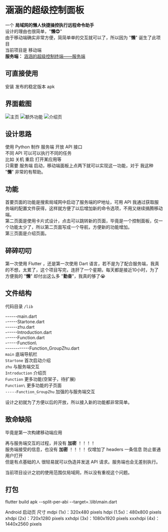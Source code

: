 # 涵涵的超级控制面板
一个 **局域网的懒人快捷操控执行远程命令助手**    
设计的理由也很简单，"**懒😊**"  
由于移动端确实非常方便，简简单单的交互就可以了，所以因为 "**懒**" 诞生了此项目  
当前项目是 移动端   
**服务端：**  [涵涵的超级控制终端——服务端](https://github.com/lanzeweie/HanHan_terminal)    

## 可直接使用
安装 发布的稳定版本 apk   

## 界面截图   
![主页](./png/1%20(1).png)
![额外功能](./png/1%20(3).png)
![介绍页](./png/1%20(2).png)

## 设计思路
使用 Python 制作 服务端 开放 API 接口  
不同 API 可以可以执行不同的任务  
比如 关机 重启 打开某应用等   
只需要 服务端 启动，移动端面板上点两下就可以实现这一功能，对于 我这种 "**懒**" 非常的有帮助。  

## 功能

首要页面的功能是搜索局域网中启动了服务端的IP地址，可用 API 我通过获取服务端的配置文件获得，这样就方便了以后增加新的命令选项，不用又继续搞腾移动端。  
第二页面是使用卡片式设计，点击可以跳转新的页面，毕竟是一个控制面板，仅一个功能太少了，所以第二页面写成一个导航，方便新的功能增加。  
第三页面是介绍页面。  

## 碎碎叨叨
第一次使用 Flutter ，还是第一次使用 Dart 语言，若不是为了配合服务端，我真的不想，太累了，这个项目写完，连肝了一个星期，每天都是接近10小时，为了方便我的 "**懒**" 却付出这么多 "**勤奋**"，我真的够了😭

## 文件结构
代码目录 
`/lib`  

------main.dart   
------Startone.dart  
------zhu.dart        
------Introduction.dart  
------Function.dart  
------Function\      
------------Function_GroupZhu.dart  
`main`   底端导航栏  
`Startone`  首次启动介绍     
`zhu`     与服务端交互    
`Introduction`   介绍页    
`Function`  更多功能(空架子，待扩展)    
`Function\`      更多功能的子页面   
`-----Function_GroupZhu`   加强的与服务端交互  

设计之初就为了方便以后的开放，所以接入新的功能都非常简单。  

## 致命缺陷
毕竟是第一次构建移动端应用  

再与服务端交互的过程，并没有 **加密** ！！！！   
服务端接受的信息，也没有 **加密** ！！！！
仅增加了 headers 一条信息 防止普通用户打开   
但是有点基础的人 很轻易就可以伪造并发送 API 请求。服务端也会无差别执行。  

当前项目设计之初的使用范围仅局域网，所以没有重视这个问题。   

## 打包
flutter build apk --split-per-abi --target=.\lib\main.dart

Android 启动页 尺寸
mdpi (1x)：320x480 pixels
hdpi (1.5x)：480x800 pixels
xhdpi (2x)：720x1280 pixels
xxhdpi (3x)：1080x1920 pixels
xxxhdpi (4x)：1440x2560 pixels

